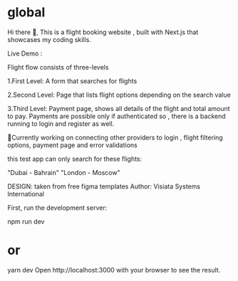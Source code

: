 # global
Hi there 👋,
This is a flight booking website , built with Next.js that showcases my coding skills.



Live Demo : 

Flight flow consists of three-levels

1.First Level: A form that searches for flights

2.Second Level: Page that lists flight options depending on the search value

3.Third Level: Payment page, shows all details of the flight and total amount to pay. Payments are possible only if authenticated so , there is a backend running to login and register as well.



🔭Currently working on connecting other providers to login , flight filtering options, payment page and error validations

this test app can only search for these flights:

"Dubai - Bahrain"
"London - Moscow"



DESIGN: taken from free figma templates
Author: Visiata Systems International

First, run the development server:

npm run dev
# or
yarn dev
Open http://localhost:3000 with your browser to see the result.
